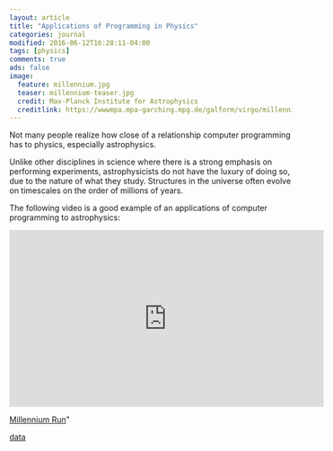 ```yaml
---
layout: article
title: "Applications of Programming in Physics"
categories: journal
modified: 2016-06-12T16:28:11-04:00
tags: [physics]
comments: true
ads: false
image:
  feature: millennium.jpg
  teaser: millennium-teaser.jpg
  credit: Max-Planck Institute for Astrophysics
  creditlink: https://wwwmpa.mpa-garching.mpg.de/galform/virgo/millennium/
---
```


Not many people realize how close of a relationship computer programming has to physics, especially astrophysics.

Unlike other disciplines in science where there is a strong emphasis on performing experiments, astrophysicists do not have the luxury of doing so, due to the nature of what they study. Structures in the universe often evolve on timescales on the order of millions of years.

The following video is a good example of an applications of computer programming to astrophysics:

<iframe width="560" height="315" src="https://www.youtube.com/embed/UC5pDPY5Nz4" frameborder="0" allowfullscreen></iframe>

<a href="https://wwwmpa.mpa-garching.mpg.de/galform/virgo/millennium/">Millennium Run</a>"

<a href="http://arxiv.org/abs/astro-ph/0608019">data</a>
